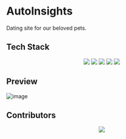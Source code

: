 # AutoInsights

Dating site for our beloved pets.

## Tech Stack

<div align="center">
    <img src="https://img.shields.io/badge/HTML-dc4d25?style=for-the-badge&logo=html5&logoColor=white" />
    <img src="https://img.shields.io/badge/CSS-0077B5?&style=for-the-badge&logo=css3&logoColor=white" />
    <img src="https://img.shields.io/badge/Bootstrap-563D7C?style=for-the-badge&logo=bootstrap&logoColor=white" />
    <img src="https://img.shields.io/badge/GIT-E44C30?style=for-the-badge&logo=git&logoColor=white" />
    <img src="https://img.shields.io/badge/GitHub-100000?style=for-the-badge&logo=github&logoColor=white" />
</div>

## Preview

![image](https://github.com/warmachine028/AutoInsights/assets/75939390/82d6a4f3-cb18-420a-87e9-c4a80201e096)


## Contributors

<div align="center">
    <a  href="https://github.com/SrijaAdhya12/AutoInsights/graphs/contributors">
        <img src="https://contrib.rocks/image?repo=SrijaAdhya12/AutoInsights" />
    </a>
</div>
